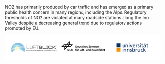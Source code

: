 NO2 has primarily produced by car traffic and has emerged as a primary public health concern in many regions, including the Alps. Regulatory thresholds of NO2 are violated at many roadside stations along the Inn Valley despite a decreasing general trend due to regulatory actions promoted by EU.

![](https://raw.githubusercontent.com/eurodatacube/eodash-assets/main/collections/luftblick-dlr-uniInnsbruck.jpg)
